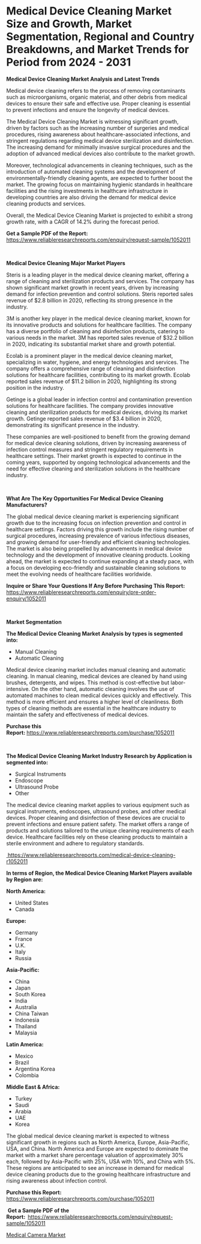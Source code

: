 <p><h1>Medical Device Cleaning Market Size and Growth, Market Segmentation, Regional and Country Breakdowns, and Market Trends for Period from 2024 -  2031</h1></p><p><strong>Medical Device Cleaning Market Analysis and Latest Trends</strong></p>
<p><p>Medical device cleaning refers to the process of removing contaminants such as microorganisms, organic material, and other debris from medical devices to ensure their safe and effective use. Proper cleaning is essential to prevent infections and ensure the longevity of medical devices.</p><p>The Medical Device Cleaning Market is witnessing significant growth, driven by factors such as the increasing number of surgeries and medical procedures, rising awareness about healthcare-associated infections, and stringent regulations regarding medical device sterilization and disinfection. The increasing demand for minimally invasive surgical procedures and the adoption of advanced medical devices also contribute to the market growth.</p><p>Moreover, technological advancements in cleaning techniques, such as the introduction of automated cleaning systems and the development of environmentally-friendly cleaning agents, are expected to further boost the market. The growing focus on maintaining hygienic standards in healthcare facilities and the rising investments in healthcare infrastructure in developing countries are also driving the demand for medical device cleaning products and services.</p><p>Overall, the Medical Device Cleaning Market is projected to exhibit a strong growth rate, with a CAGR of 14.2% during the forecast period.</p></p>
<p><strong>Get a Sample PDF of the Report:&nbsp;</strong> <a href="https://www.reliableresearchreports.com/enquiry/request-sample/1052011">https://www.reliableresearchreports.com/enquiry/request-sample/1052011</a></p>
<p>&nbsp;</p>
<p><strong>Medical Device Cleaning Major Market Players</strong></p>
<p><p>Steris is a leading player in the medical device cleaning market, offering a range of cleaning and sterilization products and services. The company has shown significant market growth in recent years, driven by increasing demand for infection prevention and control solutions. Steris reported sales revenue of $2.8 billion in 2020, reflecting its strong presence in the industry.</p><p>3M is another key player in the medical device cleaning market, known for its innovative products and solutions for healthcare facilities. The company has a diverse portfolio of cleaning and disinfection products, catering to various needs in the market. 3M has reported sales revenue of $32.2 billion in 2020, indicating its substantial market share and growth potential.</p><p>Ecolab is a prominent player in the medical device cleaning market, specializing in water, hygiene, and energy technologies and services. The company offers a comprehensive range of cleaning and disinfection solutions for healthcare facilities, contributing to its market growth. Ecolab reported sales revenue of $11.2 billion in 2020, highlighting its strong position in the industry.</p><p>Getinge is a global leader in infection control and contamination prevention solutions for healthcare facilities. The company provides innovative cleaning and sterilization products for medical devices, driving its market growth. Getinge reported sales revenue of $3.4 billion in 2020, demonstrating its significant presence in the industry.</p><p>These companies are well-positioned to benefit from the growing demand for medical device cleaning solutions, driven by increasing awareness of infection control measures and stringent regulatory requirements in healthcare settings. Their market growth is expected to continue in the coming years, supported by ongoing technological advancements and the need for effective cleaning and sterilization solutions in the healthcare industry.</p></p>
<p>&nbsp;</p>
<p><strong>What Are The Key Opportunities For Medical Device Cleaning Manufacturers?</strong></p>
<p><p>The global medical device cleaning market is experiencing significant growth due to the increasing focus on infection prevention and control in healthcare settings. Factors driving this growth include the rising number of surgical procedures, increasing prevalence of various infectious diseases, and growing demand for user-friendly and efficient cleaning technologies. The market is also being propelled by advancements in medical device technology and the development of innovative cleaning products. Looking ahead, the market is expected to continue expanding at a steady pace, with a focus on developing eco-friendly and sustainable cleaning solutions to meet the evolving needs of healthcare facilities worldwide.</p></p>
<p><strong>Inquire or Share Your Questions If Any Before Purchasing This Report:</strong> <a href="https://www.reliableresearchreports.com/enquiry/pre-order-enquiry/1052011">https://www.reliableresearchreports.com/enquiry/pre-order-enquiry/1052011</a></p>
<p>&nbsp;</p>
<p><strong>Market Segmentation</strong></p>
<p><strong>The Medical Device Cleaning Market Analysis by types is segmented into:</strong></p>
<p><ul><li>Manual Cleaning</li><li>Automatic Cleaning</li></ul></p>
<p><p>Medical device cleaning market includes manual cleaning and automatic cleaning. In manual cleaning, medical devices are cleaned by hand using brushes, detergents, and wipes. This method is cost-effective but labor-intensive. On the other hand, automatic cleaning involves the use of automated machines to clean medical devices quickly and effectively. This method is more efficient and ensures a higher level of cleanliness. Both types of cleaning methods are essential in the healthcare industry to maintain the safety and effectiveness of medical devices.</p></p>
<p><strong>Purchase this Report:&nbsp;</strong><a href="https://www.reliableresearchreports.com/purchase/1052011">https://www.reliableresearchreports.com/purchase/1052011</a></p>
<p>&nbsp;</p>
<p><strong>The Medical Device Cleaning Market Industry Research by Application is segmented into:</strong></p>
<p><ul><li>Surgical Instruments</li><li>Endoscope</li><li>Ultrasound Probe</li><li>Other</li></ul></p>
<p><p>The medical device cleaning market applies to various equipment such as surgical instruments, endoscopes, ultrasound probes, and other medical devices. Proper cleaning and disinfection of these devices are crucial to prevent infections and ensure patient safety. The market offers a range of products and solutions tailored to the unique cleaning requirements of each device. Healthcare facilities rely on these cleaning products to maintain a sterile environment and adhere to regulatory standards.</p></p>
<p><a href="https://www.reliableresearchreports.com/medical-device-cleaning-r1052011">&nbsp;https://www.reliableresearchreports.com/medical-device-cleaning-r1052011</a></p>
<p><strong>In terms of Region, the Medical Device Cleaning Market Players available by Region are:</strong></p>
<p>
    <p> <strong> North America: </strong>
        <ul>
            <li>United States</li>
            <li>Canada</li>
        </ul>
        </p> 
    <p> <strong> Europe: </strong>
        <ul>
            <li>Germany</li>
            <li>France</li>
            <li>U.K.</li>
            <li>Italy</li>
            <li>Russia</li>
        </ul>
        </p> 
    <p> <strong> Asia-Pacific: </strong>
        <ul>
            <li>China</li>
            <li>Japan</li>
            <li>South Korea</li>
            <li>India</li>
            <li>Australia</li>
            <li>China Taiwan</li>
            <li>Indonesia</li>
            <li>Thailand</li>
            <li>Malaysia</li>
        </ul>
        </p> 
    <p> <strong> Latin America: </strong>
        <ul>
            <li>Mexico</li>
            <li>Brazil</li>
            <li>Argentina Korea</li>
            <li>Colombia</li>
        </ul>
        </p> 
    <p> <strong> Middle East & Africa: </strong>
        <ul>
            <li>Turkey</li>
            <li>Saudi</li>
            <li>Arabia</li>
            <li>UAE</li>
            <li>Korea</li>
        </ul>
    </p>
    </p>
<p><p>The global medical device cleaning market is expected to witness significant growth in regions such as North America, Europe, Asia-Pacific, USA, and China. North America and Europe are expected to dominate the market with a market share percentage valuation of approximately 30% each, followed by Asia-Pacific with 25%, USA with 10%, and China with 5%. These regions are anticipated to see an increase in demand for medical device cleaning products due to the growing healthcare infrastructure and rising awareness about infection control.</p></p>
<p><strong>Purchase this Report: </strong><a href="https://www.reliableresearchreports.com/purchase/1052011">https://www.reliableresearchreports.com/purchase/1052011</a></p>
<p>&nbsp;<strong>Get a Sample PDF of the Report:&nbsp;&nbsp;</strong><a href="https://www.reliableresearchreports.com/enquiry/request-sample/1052011">https://www.reliableresearchreports.com/enquiry/request-sample/1052011</a></p>
<p><strong></strong></p>
<p><p><a href="https://github.com/vimar16th/Market-Research-Report-List-4/blob/main/medical-camera-market.md">Medical Camera Market</a></p></p>